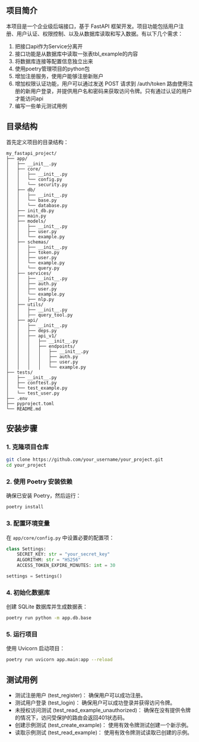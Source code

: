 ## 项目简介

本项目是一个企业级后端接口，基于 FastAPI 框架开发。项目功能包括用户注册、用户认证、权限控制、以及从数据库读取和写入数据。有以下几个需求：

1. 把接口api作为Service分离开 
2. 接口功能是从数据库中读取一张表tbl_example的内容 
3. 将数据库连接等配置信息独立出来 
4. 使用poetry管理项目的python包 
5. 增加注册服务，使用户能够注册新账户
6. 增加权限认证功能，用户可以通过发送 POST 请求到 /auth/token 路由使用注册的新用户登录，并提供用户名和密码来获取访问令牌。只有通过认证的用户才能访问api 
7. 编写一些单元测试用例



## 目录结构
首先定义项目的目录结构：

```
my_fastapi_project/
├── app/
│   ├── __init__.py
│   ├── core/
│   │   ├── __init__.py
│   │   └── config.py
│   │   └── security.py
│   ├── db/
│   │   ├── __init__.py
│   │   └── base.py
│   │   └── database.py
│   ├── init_db.py
│   ├── main.py
│   ├── models/
│   │   ├── __init__.py
│   │   ├── user.py
│   │   └── example.py
│   ├── schemas/
│   │   ├── __init__.py
│   │   ├── token.py
│   │   ├── user.py
│   │   └── example.py
│   │   └── query.py
│   ├── services/
│   │   ├── __init__.py
│   │   ├── auth.py
│   │   ├── user.py
│   │   └── example.py
│   │   ├── nlp.py
│   ├── utils/
│   │   ├── __init__.py
│   │   ├── query_tool.py
│   ├── api/
│   │   ├── __init__.py
│   │   ├── deps.py
│   │   ├── api_v1/
│   │   │   ├── __init__.py
│   │   │   ├── endpoints/
│   │   │   │   ├── __init__.py
│   │   │   │   ├── auth.py
│   │   │   │   ├── user.py
│   │   │   │   └── example.py
├── tests/
│   ├── __init__.py
│   ├── conftest.py
│   └── test_example.py
│   └── test_user.py
├── .env
├── pyproject.toml
└── README.md
```

## 安装步骤

### 1. 克隆项目仓库

``` bash
git clone https://github.com/your_username/your_project.git
cd your_project
```

### 2. 使用 Poetry 安装依赖

确保已安装 Poetry，然后运行：

``` bash
poetry install
```

### 3. 配置环境变量

在 `app/core/config.py` 中设置必要的配置项：

``` python
class Settings:
    SECRET_KEY: str = "your_secret_key"
    ALGORITHM: str = "HS256"
    ACCESS_TOKEN_EXPIRE_MINUTES: int = 30

settings = Settings()
```

### 4. 初始化数据库

创建 SQLite 数据库并生成数据表：

``` bash
poetry run python -m app.db.base
```

### 5. 运行项目

使用 Uvicorn 启动项目：

``` bash
poetry run uvicorn app.main:app --reload
```

## 测试用例

- 测试注册用户 (test_register)： 确保用户可以成功注册。
- 测试用户登录 (test_login)： 确保用户可以成功登录并获得访问令牌。
- 未授权访问测试 (test_read_example_unauthorized)： 确保在没有提供令牌的情况下，访问受保护的路由会返回401状态码。
- 创建示例测试 (test_create_example)： 使用有效令牌测试创建一个新示例。
- 读取示例测试 (test_read_example)： 使用有效令牌测试读取已创建的示例。